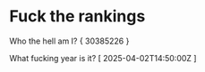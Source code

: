 # Fuck the rankings

Who the hell am I?
{ 30385226 }

What fucking year is it?
[ 2025-04-02T14:50:00Z ]
